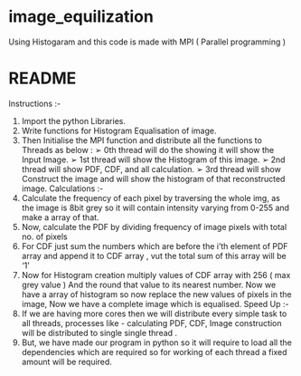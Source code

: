 # image_equilization
Using Histogaram and this code is made with MPI
( Parallel programming )

# README
Instructions :-
1. Import the python Libraries.
2. Write functions for Histogram Equalisation of image.
3. Then Initialise the MPI function and distribute all the functions to Threads as below :
➢ 0th thread will do the showing it will show the Input Image.
➢ 1st thread will show the Histogram of this image.
➢ 2nd thread will show PDF, CDF, and all calculation.
➢ 3rd thread will show Construct the image and will show the histogram of that
reconstructed image.
Calculations :-
1. Calculate the frequency of each pixel by traversing the whole img, as the image is
8bit grey so it will contain intensity varying from 0-255 and make a array of that.
2. Now, calculate the PDF by dividing frequency of image pixels with total no. of pixels
3. For CDF just sum the numbers which are before the i’th element of PDF array and
append it to CDF array , vut the total sum of this array will be ‘1’
4. Now for Histogram creation multiply values of CDF array with 256 ( max grey value )
And the round that value to its nearest number.
Now we have a array of histogram so now replace the new values of pixels in the image,
Now we have a complete image which is equalised.
Speed Up :-
1. If we are having more cores then we will distribute every simple task to all threads,
processes like - calculating PDF, CDF, Image construction will be distributed to single
single thread .
2. But, we have made our program in python so it will require to load all the
dependencies which are required so for working of each thread a fixed amount will
be required.
